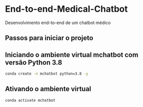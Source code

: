 # End-to-end-Medical-Chatbot
Desenvolvimento end-to-end de um chatbot médico

## Passos para iniciar o projeto


## Iniciando o ambiente virtual mchatbot com versão Python 3.8
```zsh
conda create -n mchatbot python=3.8 -y
```

## Ativando o ambiente virtual
```zsh
conda activate mchatbot
```

